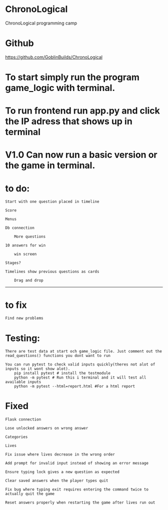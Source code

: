 # ChronoLogical
ChronoLogical programming camp

# Github
https://github.com/GoblinBuilds/ChronoLogical

# To start simply run the program game_logic with terminal.
# To run frontend run app.py and click the IP adress that shows up in terminal 

# V1.0 Can now run a basic version or the game in terminal. 

# to do:

    Start with one question placed in timeline

    Score

    Menus

    Db connection

        More questions

    10 answers for win

        win screen

    Stages?

    Timelines show previous questions as cards

        Drag and drop

-------------------------------------------------------------

# to fix

    Find new problems


# Testing:
    There are test data at start och game_logic file. Just comment out the read_questions() functions you dont want to run

    You can run pytest to check valid inputs quickly(theres not alot of inputs so it wont show alot). 
        pip install pytest # install the testmodule
        python -m pytest # Run this i terminal and it will test all available inputs
        python -m pytest --html=report.html #For a html report


# Fixed

    Flask connection

    Lose unlocked answers on wrong answer

    Categories

    Lives

    Fix issue where lives decrease in the wrong order

    Add prompt for invalid input instead of showing an error message

    Ensure typing lock gives a new question as expected

    Clear saved answers when the player types quit

    Fix bug where typing exit requires entering the command twice to actually quit the game

    Reset answers properly when restarting the game after lives run out